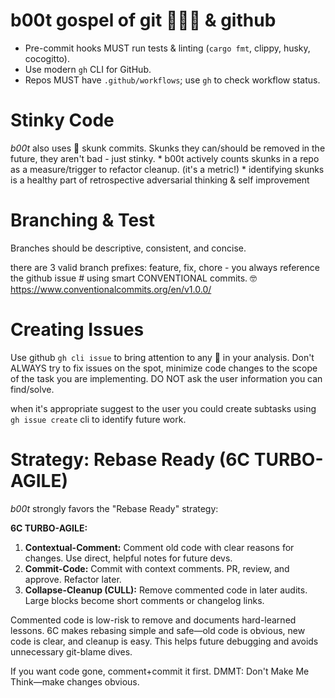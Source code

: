 # b00t gospel of git 🥾💖🐙 & github

- Pre-commit hooks MUST run tests & linting (`cargo fmt`, clippy, husky, cocogitto).
- Use modern `gh` CLI for GitHub.
- Repos MUST have `.github/workflows`; use `gh` to check workflow status.

# Stinky Code

_b00t_ also uses 🦨 skunk commits.  Skunks they can/should be removed in the future,
they aren't bad - just stinky.
	* b00t actively counts skunks in a repo as a measure/trigger to refactor cleanup. (it's a metric!)
	* identifying skunks is a healthy part of retrospective adversarial thinking & self improvement

# Branching & Test

Branches should be descriptive, consistent, and concise.

 there are 3 valid branch prefixes: feature, fix, chore - you always reference the github issue # using smart CONVENTIONAL commits.
 🤓 https://www.conventionalcommits.org/en/v1.0.0/

# Creating Issues

 Use github `gh cli issue` to bring attention to any 🦨 in your analysis.
 Don't ALWAYS try to fix issues on the spot, minimize code changes to the scope
 of the task you are implementing.  DO NOT ask the user information you can find/solve.

 when it's appropriate suggest to the user you could create subtasks using `gh issue create` cli to identify future work.


# Strategy: Rebase Ready (6C TURBO-AGILE)

_b00t_ strongly favors the "Rebase Ready" strategy:

**6C TURBO-AGILE:**
1. **Contextual-Comment:** Comment old code with clear reasons for changes. Use direct, helpful notes for future devs.
2. **Commit-Code:** Commit with context comments. PR, review, and approve. Refactor later.
3. **Collapse-Cleanup (CULL):** Remove commented code in later audits. Large blocks become short comments or changelog links.

Commented code is low-risk to remove and documents hard-learned lessons. 6C makes rebasing simple and safe—old code is obvious, new code is clear, and cleanup is easy. This helps future debugging and avoids unnecessary git-blame dives.

If you want code gone, comment+commit it first. DMMT: Don't Make Me Think—make changes obvious.


